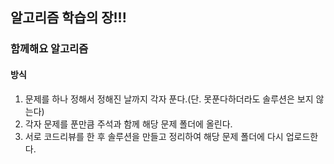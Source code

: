 ## 알고리즘 학습의 장!!!

### 함께해요 알고리즘

#### 방식
1. 문제를 하나 정해서 정해진 날까지 각자 푼다.(단. 못푼다하더라도 솔루션은 보지 않는다)
2. 각자 문제를 푼만큼 주석과 함께 해당 문제 폴더에 올린다.
3. 서로 코드리뷰를 한 후 솔루션을 만들고 정리하여 해당 문제 폴더에 다시 업로드한다.
